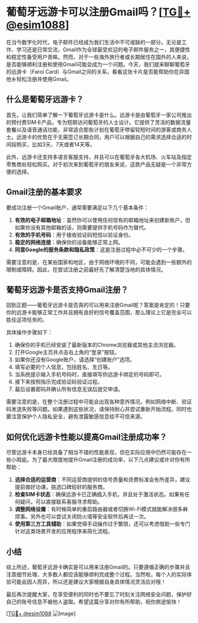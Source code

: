 # 葡萄牙远游卡可以注册Gmail吗？[[TG💪+ @esim1088](https://t.me/s/esim1088)]

在当今数字化时代，电子邮件已经成为我们生活中不可或缺的一部分。无论是工作、学习还是日常交流，Gmail作为全球最受欢迎的电子邮件服务之一，其便捷性和稳定性备受用户青睐。然而，对于一些海外旅行者或长期居住在国外的人来说，是否能够顺利注册和使用Gmail可能会成为一个问题。今天，我们就来聊聊葡萄牙的远游卡（Farol Card）与Gmail之间的关系，看看这张卡片是否能帮助你在异国他乡轻松注册并使用Gmail。

## 什么是葡萄牙远游卡？

首先，让我们简单了解一下葡萄牙远游卡是什么。远游卡是由葡萄牙一家公司推出的预付费SIM卡产品，专为短期访问葡萄牙的人士设计。它提供了灵活的数据流量套餐以及语音通话功能，非常适合那些计划在葡萄牙停留较短时间的游客或商务人士。远游卡的优势在于无需签订长期合同，用户可以根据自己的需求选择合适的时间段购买，比如3天、7天或者14天等。

此外，远游卡还支持多语言客服支持，并且可以在葡萄牙各大机场、火车站及指定零售商处轻松购买。对于初次来到葡萄牙的朋友来说，这款产品无疑是一个非常方便的选择。

## Gmail注册的基本要求

要成功注册一个Gmail账户，通常需要满足以下几个基本条件：

1. **有效的电子邮箱地址**：虽然你可以使用任何现有的邮箱地址来创建新账户，但如果你没有其他邮箱的话，则需要提供手机号码作为替代。
2. **有效的手机号码**：用于接收验证码短信以验证身份。
3. **稳定的网络连接**：确保你的设备能够正常上网。
4. **同意Google的服务条款和隐私政策**：这是注册过程中必不可少的一个步骤。

需要注意的是，在某些国家和地区，由于网络环境的不同，可能会遇到一些额外的限制或障碍。因此，在尝试注册之前最好先了解清楚当地的具体情况。

## 葡萄牙远游卡是否支持Gmail注册？

回到正题——葡萄牙远游卡是否真的可以用来注册Gmail呢？答案是肯定的！只要你的远游卡能够正常工作并且拥有良好的信号覆盖范围，那么理论上它是完全可以胜任这项任务的。

具体操作步骤如下：
1. 确保你的手机已经安装了最新版本的Chrome浏览器或其他主流浏览器。
2. 打开Google主页并点击右上角的“登录”按钮。
3. 如果你还没有Google账户，请选择“创建账户”选项。
4. 填写必要的个人信息，包括姓名、生日等。
5. 当系统提示输入手机号码时，直接填写你远游卡绑定的号码即可。
6. 接下来按照指示完成验证码验证过程。
7. 最后设置密码并确认所有信息无误后提交申请。

需要注意的是，在整个注册过程中可能会出现各种意外情况，例如网络中断、验证码发送失败等问题。如果遇到这些状况，请保持耐心并尝试重新开始流程。同时也要注意保护个人隐私安全，避免泄露敏感信息给不可信来源。

## 如何优化远游卡性能以提高Gmail注册成功率？

尽管远游卡本身已经具备了相当不错的性能表现，但在实际应用中仍然可能存在一些小瑕疵。为了最大限度地提升Gmail注册的成功率，以下几点建议或许对你有所帮助：

1. **选择合适的运营商**：不同运营商提供的信号质量和资费标准会有所差异，建议提前做好功课，挑选口碑较好的服务商。
2. **检查SIM卡状态**：确保远游卡已正确插入手机，并且处于激活状态。如果有任何疑问，可以直接联系客服寻求帮助。
3. **调整网络设置**：有时候简单的重启路由器或者切换Wi-Fi模式就能解决很多麻烦事。另外也可以尝试关闭防火墙等安全软件后再试一次。
4. **使用第三方工具辅助**：如果觉得手动操作过于繁琐，还可以考虑借助一些专门针对这类场景开发的应用程序来简化流程。

## 小结

综上所述，葡萄牙远游卡确实是可以用来注册Gmail的。只要遵循正确的步骤并且注意细节处理，大多数人都应该能够顺利完成整个过程。当然啦，每个人的实际体验可能会因人而异，所以还是建议大家根据自身具体情况灵活应对哦！

最后再次提醒大家，在享受便利的同时也不要忘了时刻关注网络安全问题，保护好自己的账号信息不被他人盗取。希望这篇分享对你有所帮助，祝你旅途愉快！

[[TG💪+ @esim1088](https://t.me/s/esim1088) ![Image](https://i.postimg.cc/4NQfJmqS/Snipaste-2025-05-13-00-14-12.png)]